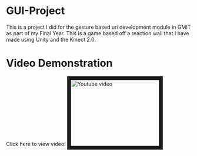 # GUI-Project
This is a project I did for the gesture based uri development module in GMIT as part of my Final Year. This is a game based off a reaction wall that I have made using Unity and the Kinect 2.0.

# Video Demonstration
Click here to view video!
<a href="https://www.youtube.com/watch?v=64bB6FwovNA&feature=youtu.be
" target="_blank"><img src="http://img.youtube.com/vi/YOUTUBE_VIDEO_ID_HERE/0.jpg" 
alt="Youtube video" width="240" height="180" border="10" /></a>
